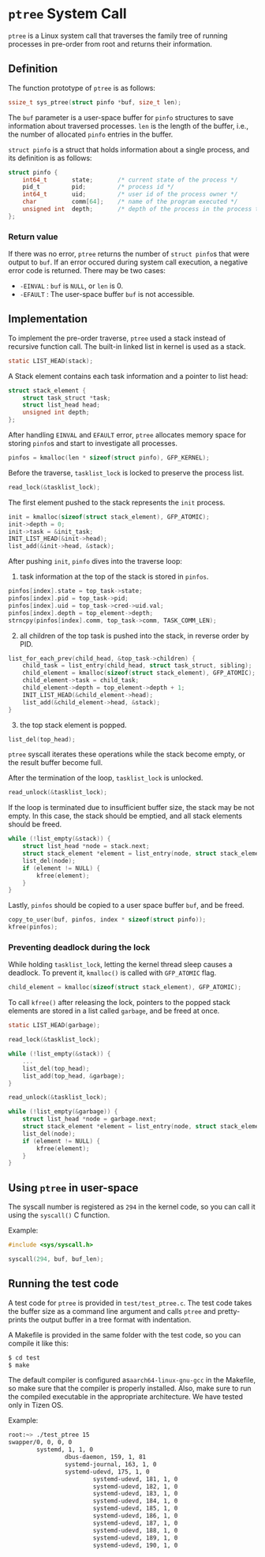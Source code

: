 # `ptree` System Call

`ptree` is a Linux system call that traverses the family tree of running processes in pre-order from root and returns their information.

## Definition

The function prototype of `ptree` is as follows:

```c
ssize_t sys_ptree(struct pinfo *buf, size_t len);
```

The `buf` parameter is a user-space buffer for `pinfo` structures to save information about traversed processes. `len` is the length of the buffer, i.e., the number of allocated `pinfo` entries in the buffer.

`struct pinfo` is a struct that holds information about a single process, and its definition is as follows:

```c
struct pinfo {
    int64_t       state;       /* current state of the process */
    pid_t         pid;         /* process id */
    int64_t       uid;         /* user id of the process owner */
    char          comm[64];    /* name of the program executed */
    unsigned int  depth;       /* depth of the process in the process tree */
};
```

### Return value

If there was no error, `ptree` returns the number of `struct pinfo`s that were output to `buf`. If an error occured during system call execution, a negative error code is returned. There may be two cases:

- `-EINVAL` :  `buf` is `NULL`, or `len` is 0.
- `-EFAULT` : The user-space buffer `buf` is not accessible.

## Implementation
To implement the pre-order traverse, `ptree` used a stack instead of recursive function call. The built-in linked list in kernel is used as a stack.
```c
static LIST_HEAD(stack);
```

A Stack element contains each task information and a pointer to list head:
```c
struct stack_element {
    struct task_struct *task;
    struct list_head head;
    unsigned int depth;
};
```

After handling `EINVAL` and `EFAULT` error, `ptree` allocates memory space for storing `pinfo`s and start to investigate all processes. 
```c
pinfos = kmalloc(len * sizeof(struct pinfo), GFP_KERNEL);
```

Before the traverse, `tasklist_lock` is locked to preserve the process list.
```c
read_lock(&tasklist_lock);
```

The first element pushed to the stack represents the `init`  process.
```c
init = kmalloc(sizeof(struct stack_element), GFP_ATOMIC);
init->depth = 0;
init->task = &init_task;
INIT_LIST_HEAD(&init->head);
list_add(&init->head, &stack);
```

After pushing `init`, `pinfo` dives into the traverse loop:
1. task information at the top of the stack is stored in `pinfos`.
```c
pinfos[index].state = top_task->state;
pinfos[index].pid = top_task->pid;
pinfos[index].uid = top_task->cred->uid.val;
pinfos[index].depth = top_element->depth;
strncpy(pinfos[index].comm, top_task->comm, TASK_COMM_LEN);
```

2. all children of the top task is pushed into the stack, in reverse order by PID.
```c
list_for_each_prev(child_head, &top_task->children) {
    child_task = list_entry(child_head, struct task_struct, sibling);
    child_element = kmalloc(sizeof(struct stack_element), GFP_ATOMIC);
    child_element->task = child_task;
    child_element->depth = top_element->depth + 1;
    INIT_LIST_HEAD(&child_element->head);
    list_add(&child_element->head, &stack);
}
```

3. the top stack element is popped.
```c
list_del(top_head);
```

`ptree` syscall iterates these operations while the stack become empty, or the result buffer become full.

After the termination of the loop, `tasklist_lock` is unlocked.
```c
read_unlock(&tasklist_lock);
```

If the loop is terminated due to insufficient buffer size, the stack may be not empty. In this case, the stack should be emptied, and all stack elements should be freed.
```c
while (!list_empty(&stack)) {
    struct list_head *node = stack.next;
    struct stack_element *element = list_entry(node, struct stack_element, head);
    list_del(node);
    if (element != NULL) {
        kfree(element);
    }
}
```

Lastly, `pinfos` should be copied to a user space buffer `buf`, and be freed.
```c
copy_to_user(buf, pinfos, index * sizeof(struct pinfo));
kfree(pinfos);
```

### Preventing deadlock during the lock
While holding `tasklist_lock`, letting the kernel thread sleep causes a deadlock. To prevent it, `kmalloc()` is called with `GFP_ATOMIC` flag.
```c
child_element = kmalloc(sizeof(struct stack_element), GFP_ATOMIC);
```

To call `kfree()` after releasing the lock, pointers to the popped stack elements are stored in a list called `garbage`, and be freed at once.
```c
static LIST_HEAD(garbage);

read_lock(&tasklist_lock);

while (!list_empty(&stack)) {
    ...
    list_del(top_head);
    list_add(top_head, &garbage);
}

read_unlock(&tasklist_lock);

while (!list_empty(&garbage)) {
    struct list_head *node = garbage.next;
    struct stack_element *element = list_entry(node, struct stack_element, head);
    list_del(node);
    if (element != NULL) {
        kfree(element);
    }
}
```

## Using `ptree` in user-space

The syscall number is registered as `294` in the kernel code, so you can call it using the `syscall()` C function.

Example:

```c
#include <sys/syscall.h>

syscall(294, buf, buf_len);
```

## Running the test code

A test code for `ptree` is provided in `test/test_ptree.c`. The test code takes the buffer size as a command line argument and calls `ptree`  and pretty-prints the output buffer in a tree format with indentation.

A Makefile is provided in the same folder with the test code, so you can compile it like this:
```bash
$ cd test
$ make
```

The default compiler is configured as`aarch64-linux-gnu-gcc` in the Makefile, so make sure that the compiler is properly installed. Also, make sure to run the compiled executable in the appropriate architecture. We have tested only in Tizen OS.

Example:

```bash
root:~> ./test_ptree 15
swapper/0, 0, 0, 0
        systemd, 1, 1, 0
                dbus-daemon, 159, 1, 81
                systemd-journal, 163, 1, 0
                systemd-udevd, 175, 1, 0
                        systemd-udevd, 181, 1, 0
                        systemd-udevd, 182, 1, 0
                        systemd-udevd, 183, 1, 0
                        systemd-udevd, 184, 1, 0
                        systemd-udevd, 185, 1, 0
                        systemd-udevd, 186, 1, 0
                        systemd-udevd, 187, 1, 0
                        systemd-udevd, 188, 1, 0
                        systemd-udevd, 189, 1, 0
                        systemd-udevd, 190, 1, 0
```
